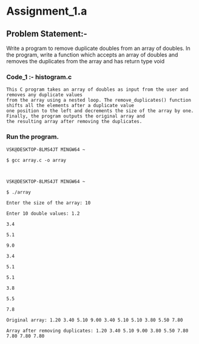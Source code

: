 
# Assignment_1.a

## Problem Statement:-

Write a program to remove duplicate doubles from an array of doubles. In the program, write 
a function which accepts an array of doubles and removes the duplicates from the array and 
has return type void

### Code_1 :- histogram.c
    
    This C program takes an array of doubles as input from the user and removes any duplicate values 
    from the array using a nested loop. The remove_duplicates() function shifts all the elements after a duplicate value 
    one position to the left and decrements the size of the array by one. Finally, the program outputs the original array and 
    the resulting array after removing the duplicates.


### Run the program.
    
    VSK@DESKTOP-8LMS4JT MINGW64 ~
    
    $ gcc array.c -o array



    VSK@DESKTOP-8LMS4JT MINGW64 ~

    $ ./array

    Enter the size of the array: 10

    Enter 10 double values: 1.2

    3.4
    
    5.1
    
    9.0
    
    3.4
    
    5.1
    
    5.1
    
    3.8
    
    5.5
    
    7.8
    
    Original array: 1.20 3.40 5.10 9.00 3.40 5.10 5.10 3.80 5.50 7.80
    
    Array after removing duplicates: 1.20 3.40 5.10 9.00 3.80 5.50 7.80 7.80 7.80 7.80

